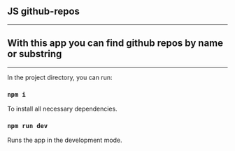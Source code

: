 ## JS github-repos
---
## With this app you can find github repos by name or substring
---

In the project directory, you can run:

### `npm i`

To install all necessary dependencies.

### `npm run dev`

Runs the app in the development mode.
